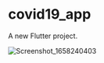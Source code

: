 # covid19_app

A new Flutter project.

![Screenshot_1658240403](https://user-images.githubusercontent.com/105305827/179908082-e41ed970-64ea-4419-a51c-735b0d346816.png)

